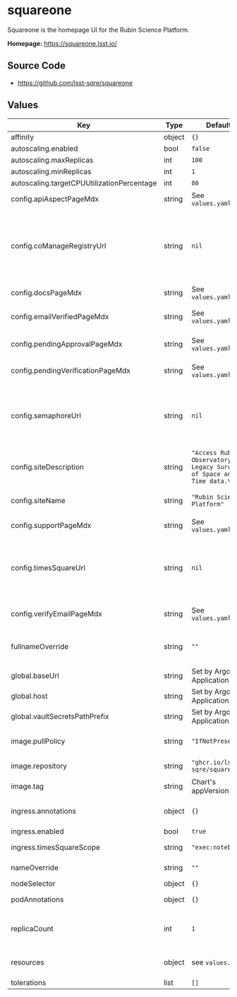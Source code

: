 # squareone

Squareone is the homepage UI for the Rubin Science Platform.

**Homepage:** <https://squareone.lsst.io/>

## Source Code

* <https://github.com/lsst-sqre/squareone>

## Values

| Key | Type | Default | Description |
|-----|------|---------|-------------|
| affinity | object | `{}` |  |
| autoscaling.enabled | bool | `false` |  |
| autoscaling.maxReplicas | int | `100` |  |
| autoscaling.minReplicas | int | `1` |  |
| autoscaling.targetCPUUtilizationPercentage | int | `80` |  |
| config.apiAspectPageMdx | string | See `values.yaml` | MDX content for the `/api-aspect` page |
| config.coManageRegistryUrl | string | `nil` | URL to the COmanage registry, if the environment uses COmanage for identity. @default null disables the COmanage integration |
| config.docsPageMdx | string | See `values.yaml` | MDX content for the `/docs` page |
| config.emailVerifiedPageMdx | string | See `values.yaml` | MDX content for the `/enrollment/thanks-for-verifying` page |
| config.pendingApprovalPageMdx | string | See `values.yaml` | MDX content for the `/enrollment/pending-approval` page |
| config.pendingVerificationPageMdx | string | See `values.yaml` | MDX content for the `/enrollment/pending-confirmation` |
| config.semaphoreUrl | string | `nil` | URL to the Semaphore (user notifications) API service. @default null disables the Semaphore integration |
| config.siteDescription | string | `"Access Rubin Observatory Legacy Survey of Space and Time data.\n"` | Site description, used in meta tags |
| config.siteName | string | `"Rubin Science Platform"` | Name of the site, used in the title and meta tags. |
| config.supportPageMdx | string | See `values.yaml` | MDX content for the `/support` page |
| config.timesSquareUrl | string | `nil` | URL to the Times Square (parameterized notebooks) API service. @default null disables the Times Square integration |
| config.verifyEmailPageMdx | string | See `values.yaml` | MDX content for the `/enrollment/thanks-for-signing-up` page |
| fullnameOverride | string | `""` | Overrides the full name for resources (includes the release name) |
| global.baseUrl | string | Set by Argo CD Application | Base URL for the environment |
| global.host | string | Set by Argo CD Application | Host name for ingress |
| global.vaultSecretsPathPrefix | string | Set by Argo CD Application | Base path for Vault secrets |
| image.pullPolicy | string | `"IfNotPresent"` | Image pull policy (tip: use Always for development) |
| image.repository | string | `"ghcr.io/lsst-sqre/squareone"` | Squareone Docker image repository |
| image.tag | string | Chart's appVersion | Overrides the image tag. |
| ingress.annotations | object | `{}` | Additional annotations to add to the ingress |
| ingress.enabled | bool | `true` | Enable ingress |
| ingress.timesSquareScope | string | `"exec:notebook"` | Scope required for /times-square UI |
| nameOverride | string | `""` | Overrides the base name for resources |
| nodeSelector | object | `{}` |  |
| podAnnotations | object | `{}` | Annotations for squareone pods |
| replicaCount | int | `1` | Number of squareone pods to run in the deployment. |
| resources | object | see `values.yaml` | Resource requests and limits for squareone pods |
| tolerations | list | `[]` |  |
